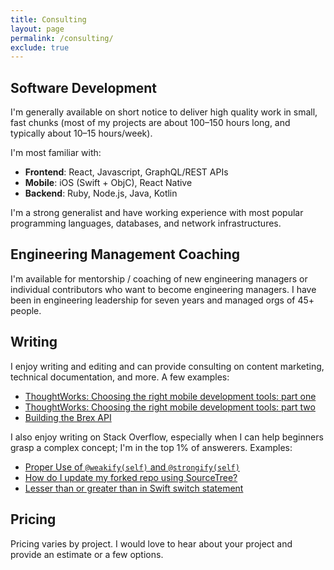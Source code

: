 ```yaml
---
title: Consulting
layout: page
permalink: /consulting/
exclude: true
---
```


## Software Development

I'm generally available on short notice to deliver high quality work in small, fast chunks (most of my projects are about 100–150 hours long, and typically about 10–15 hours/week).

I'm most familiar with:

- **Frontend**: React, Javascript, GraphQL/REST APIs
- **Mobile**: iOS (Swift + ObjC), React Native
- **Backend**: Ruby, Node.js, Java, Kotlin

I'm a strong generalist and have working experience with most popular programming languages, databases, and network infrastructures.

## Engineering Management Coaching

I'm available for mentorship / coaching of new engineering managers or individual contributors who want to become engineering managers. I have been in engineering leadership for seven years and managed orgs of 45+ people.

## Writing

I enjoy writing and editing and can provide consulting on content marketing, technical documentation, and more. A few examples:

- [ThoughtWorks: Choosing the right mobile development tools: part one](https://www.thoughtworks.com/insights/blog/choosing-right-mobile-development-tools-part-one)
- [ThoughtWorks: Choosing the right mobile development tools: part two](https://www.thoughtworks.com/insights/blog/choosing-right-mobile-development-tools-part-two)
- [Building the Brex API](https://www.brex.com/journal/building-the-brex-api/)

I also enjoy writing on Stack Overflow, especially when I can help beginners grasp a complex concept; I'm in the top 1% of answerers. Examples:

- [Proper Use of `@weakify(self)` and `@strongify(self)`](https://stackoverflow.com/a/29436402/1445366)
- [How do I update my forked repo using SourceTree?](https://stackoverflow.com/a/13273853/1445366)
- [Lesser than or greater than in Swift switch statement](https://stackoverflow.com/a/31656822/1445366)

## Pricing

Pricing varies by project. I would love to hear about your project and provide an estimate or a few options. 
